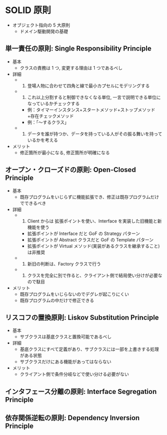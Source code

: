 # SOLID 原則

- オブジェクト指向の 5 大原則
  - ドメイン駆動開発の基礎

## 単一責任の原則: Single Responsibility Principle

- 基本
  - クラスの責務は 1 つ, 変更する理由は 1 つであるべし
- 詳細
  - 1. 登場人物に合わせて四角と線で最小カプセルにモデリングする
  - 1. これ以上分割すると制御できなくなる単位, 一言で説明できる単位になっているかチェックする
    - 例：タイマーインスタンス+スタートメソッド+ストップメソッド+存在チェックメソッド
    - 例：「〜するクラス」
  - 1. データを誰が持つか、データを持っている人がその振る舞いを持っているかを考える
- メリット
  - 修正箇所が最小になる, 修正箇所が明確になる

## オープン・クローズドの原則: Open-Closed Principle

- 基本
  - 既存プログラムをいじらずに機能拡張でき、修正は既存プログラムだけでできるべき
- 詳細
  - 1. Client からは 拡張ポイントを使い、Interface を実装した旧機能と新機能を使う
    - 拡張ポイントが Interface だと GoF の Strategy パターン
    - 拡張ポイントが Abstract クラスだと GoF の Template パターン
    - 拡張ポイントが Virtual メソッド(実装があるクラスを継承すること)は非推奨
  - 1. 新旧の判断は、Factory クラスで行う
  - 1. クラスを完全に別で作ると、クライアント側で結局使い分けが必要なので駄目
- メリット
  - 既存プログラムをいじらないのでデグレが起こりにくい
  - 既存プログラムの中だけで修正できる

## リスコフの置換原則: Liskov Substitution Principle

- 基本
  - サブクラスは基底クラスと置換可能であるべし
- 詳細
  - 基底クラスにすべて定義があり、サブクラスには一部を上書きする処理がある状態
  - サブクラスだけにある機能があってはならない
- メリット
  - クライアント側で条件分岐などで使い分ける必要がない

## インタフェース分離の原則: Interface Segregation Principle

## 依存関係逆転の原則: Dependency Inversion Principle
